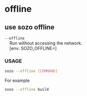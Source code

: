 # offline

## use sozo offline

`--offline`  
&nbsp;&nbsp;&nbsp;&nbsp;Run without accessing the network.  
&nbsp;&nbsp;&nbsp;&nbsp;[env: SOZO_OFFLINE=]

### USAGE

```sh
sozo --offline [COMMAND]
```

For example

```sh
sozo --offline build
```
